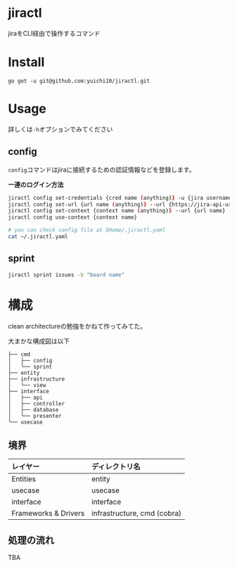 # jiractl
jiraをCLI経由で操作するコマンド

# Install
```
go get -u git@github.com:yuichi10/jiractl.git
```

# Usage
詳しくは`-h`オプションでみてください

## config
`config`コマンドはjiraに接続するための認証情報などを登録します。

**一連のログイン方法**
```sh
jiractl config set-credentials {cred name (anything)} -u {jira username}
jiractl config set-url {url name (anything)} --url {https://jira-api-url}
jiractl config set-context {context name (anything)} --url {url name} --user {cred name}
jiractl config use-context {context name}

# you can check config file at $Home/.jiractl.yaml
cat ~/.jiractl.yaml
```

## sprint
```sh
jiractl sprint issues -b "board name"
```


# 構成
clean architectureの勉強をかねて作ってみてた。

大まかな構成図は以下
```
├── cmd
│   ├── config
│   └── sprint
├── entity
├── infrastructure
│   └── view
├── interface
│   ├── api
│   ├── controller
│   ├── database
│   └── presenter
└── usecase
```

## 境界
|レイヤー|ディレクトリ名|
|:--|:--|
|Entities|entity|
|usecase|usecase|
|interface|interface|
|Frameworks & Drivers|infrastructure, cmd (cobra)|

## 処理の流れ
TBA
